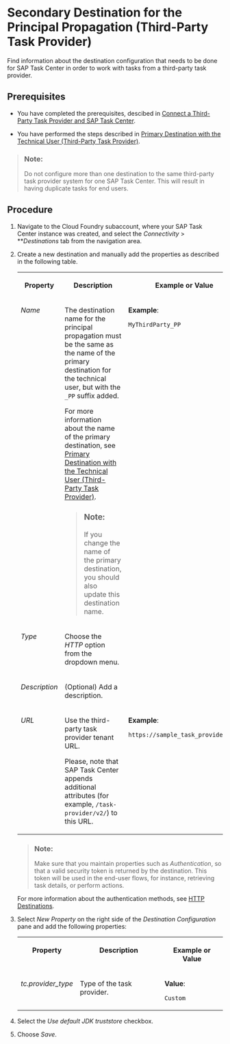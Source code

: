 <!-- loio1a6be2ce9aae46729bc24d9fef98e250 -->

# Secondary Destination for the Principal Propagation \(Third-Party Task Provider\)

Find information about the destination configuration that needs to be done for SAP Task Center in order to work with tasks from a third-party task provider.



<a name="loio1a6be2ce9aae46729bc24d9fef98e250__prereq_zzy_spz_pjb"/>

## Prerequisites

-   You have completed the prerequisites, descibed in [Connect a Third-Party Task Provider and SAP Task Center](connect-a-third-party-task-provider-and-sap-task-center-c6362b6.md).

-   You have performed the steps described in [Primary Destination with the Technical User \(Third-Party Task Provider\)](primary-destination-with-the-technical-user-third-party-task-provider-b55629f.md).


> ### Note:  
> Do not configure more than one destination to the same third-party task provider system for one SAP Task Center. This will result in having duplicate tasks for end users.



## Procedure

1.  Navigate to the Cloud Foundry subaccount, where your SAP Task Center instance was created, and select the *Connectivity* \> ***Destinations* tab from the navigation area.

2.  Create a new destination and manually add the properties as described in the following table.


    <table>
    <tr>
    <th valign="top">

    Property
    
    </th>
    <th valign="top">

    Description
    
    </th>
    <th valign="top">

    Example or Value
    
    </th>
    </tr>
    <tr>
    <td valign="top">
    
    *Name*
    
    </td>
    <td valign="top">
    
    The destination name for the principal propagation must be the same as the name of the primary destination for the technical user, but with the `_PP` suffix added.

    For more information about the name of the primary destination, see [Primary Destination with the Technical User \(Third-Party Task Provider\)](primary-destination-with-the-technical-user-third-party-task-provider-b55629f.md).

    > ### Note:  
    > If you change the name of the primary destination, you should also update this destination name.


    
    </td>
    <td valign="top">
    
    **Example**:

    `MyThirdParty_PP`
    
    </td>
    </tr>
    <tr>
    <td valign="top">
    
    *Type*
    
    </td>
    <td valign="top">
    
    Choose the *HTTP* option from the dropdown menu.
    
    </td>
    <td valign="top">
    
     
    
    </td>
    </tr>
    <tr>
    <td valign="top">
    
    *Description*
    
    </td>
    <td valign="top">
    
    \(Optional\) Add a description.
    
    </td>
    <td valign="top">
    
     
    
    </td>
    </tr>
    <tr>
    <td valign="top">
    
    *URL*
    
    </td>
    <td valign="top">
    
    Use the third-party task provider tenant URL.

    Please, note that SAP Task Center appends additional attributes \(for example, `/task-provider/v2/`\) to this URL.
    
    </td>
    <td valign="top">
    
    **Example**:

    `https://sample_task_provider.com`
    
    </td>
    </tr>
    </table>
    
    > ### Note:  
    > Make sure that you maintain properties such as *Authentication*, so that a valid security token is returned by the destination. This token will be used in the end-user flows, for instance, retrieving task details, or perform actions.

    For more information about the authentication methods, see [HTTP Destinations](https://help.sap.com/docs/connectivity/sap-btp-connectivity-cf/http-destinations?version=Cloud).

3.  Select *New Property* on the right side of the *Destination Configuration* pane and add the following properties:


    <table>
    <tr>
    <th valign="top">

    Property
    
    </th>
    <th valign="top">

    Description
    
    </th>
    <th valign="top">

    Example or Value
    
    </th>
    </tr>
    <tr>
    <td valign="top">
    
    *tc.provider\_type*
    
    </td>
    <td valign="top">
    
    Type of the task provider.
    
    </td>
    <td valign="top">
    
    **Value**:

    `Custom`
    
    </td>
    </tr>
    </table>
    
4.  Select the *Use default JDK truststore* checkbox.

5.  Choose *Save*.


